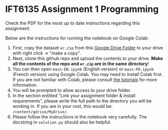 # IFT6135 Assignment 1 Programming

Check the PDF for the most up to date instructions regarding this assignment.

Below are the instructions for running the notebook on Google Colab:

1) First, copy the dataset `er.zip` from this [Google Drive Folder](https://drive.google.com/drive/folders/1D98T87RimVys61q9YHm55-gL7tZmpZS4?usp=sharing) to your drive with right click -> "make a copy".
2) Next, clone this github repo and upload the contents to your drive. **Make all the contents of the repo and  `er.zip` are in the same directory**!
3) You can then open `main-EN.ipynb` (English version) or `main-FR.ipynb` (French version) using Google Colab. You may need to install Colab first. If you are not familiar with Colab, please consult [the tutorials](https://colab.research.google.com/) for more information.
4) You will be prompted to allow access to your drive folder.
5) In the section entitled "Link your assignment folder & install requirements", please write the full path to the directory you will be working in. If you are in your root, this would be: `/content/gdrive/MyDrive/`.
6) Please follow the instructions in the notebook very carefully. The docstring in `solution.py` should also be helpful.
